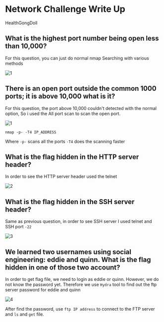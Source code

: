 # Network Challenge Write Up

HealthGongDoll

## What is the highest port number being open less than 10,000?

For this question, you can just do normal nmap Searching with various methods 

![1](https://user-images.githubusercontent.com/79100627/173692240-54125efd-c67f-4a53-bc41-54e406dbb63e.jpg)

## There is an open port outside the common 1000 ports; it is above 10,000 what is it?

For this question, the port above 10,000 couldn't detected with the normal option, So i used the All port scan to scan the open port. 

![1](https://user-images.githubusercontent.com/79100627/173692240-54125efd-c67f-4a53-bc41-54e406dbb63e.jpg)

```nmap -p- -T4 IP_ADDRESS```

Where ```-p-``` scans all the ports ```-T4``` does the scanning faster 

## What is the flag hidden in the HTTP server header?

In order to see the HTTP server header used the telnet 

![2](https://user-images.githubusercontent.com/79100627/173692775-82f7521a-a094-4c9e-83f6-2dba5d754af6.jpg)

## What is the flag hidden in the SSH server header?

Same as previous question, in order to see SSH server I used telnet and SSH port ```-22```

![3](https://user-images.githubusercontent.com/79100627/173692950-a418fe05-49e9-4963-8108-5772278bae51.jpg)

## We learned two usernames using social engineering: eddie and quinn. What is the flag hidden in one of those two account?

In order to get flag file, we need to login as eddie or quinn. However, we do not know the password yet. Therefore we use ```Hydra``` tool to find out the ftp server password for eddie and quinn

![4](https://user-images.githubusercontent.com/79100627/173693157-faf4c841-6d00-43df-b781-0cfcd015f946.jpg)

After find the password, use ```ftp IP address``` to connect to the FTP server and ```ls``` and ```get``` file. 

